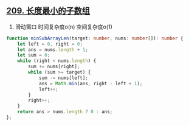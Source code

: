 ## [209. 长度最小的子数组](https://leetcode.cn/problems/minimum-size-subarray-sum/)

1. 滑动窗口 时间复杂度o(n) 空间复杂度o(1)
```ts
function minSubArrayLen(target: number, nums: number[]): number {
    let left = 0, right = 0;
    let ans = nums.length + 1;
    let sum = 0;
    while (right < nums.length) {
        sum += nums[right];
        while (sum >= target) {
            sum -= nums[left];
            ans = Math.min(ans, right - left + 1);
            left++;
        }
        right++;
    }
    return ans > nums.length ? 0 : ans;
};
```